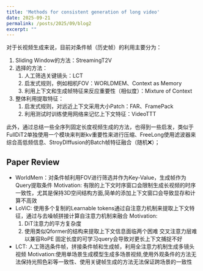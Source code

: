 ```yaml
---
title: 'Methods for consistent generation of long video'
date: 2025-09-21
permalink: /posts/2025/09/blog2
excerpt: ""
---
```


<!-- Table -->
对于长视频生成来说，目前对条件帧（历史帧）的利用主要分为：

1. Sliding Window的方法：StreamingT2V
2. 选择的方法：
   1. 人工筛选关键镜头：LCT
   2. 启发式规则，例如相机FOV：WORLDMEM、Context as Memory
   3. 利用上下文和生成帧特征来反应重要性（相似度）：Mixture of Context
3. 整体利用提取特征：
   1. 启发式规则，对远近上下文采用大小Patch：FAR、FramePack
   2. 利用测试时训练使用网络来记忆上下文特征：VideoTTT

此外，通过总结一些全序列固定长度视频生成的方法，也得到一些启发，类似于FullDiT2单独使用一个模块来判断kv重要性来进行压缩、FreeLong使用滤波器来综合高低频信息、StroyDIffusion的Batch帧特征融合（随机❌）；

## Paper Review

- WorldMem：对条件帧利用FOV进行筛选并作为Key-Value，生成帧作为Query提取条件
    Motivation: 有限的上下文时序窗口会限制生成长视频的时序一致性，尤其是保持3D空间结构方面,简单的添加上下文窗口会导致显存和计算不高效
- LoViC: 使用多个复制的Learnable tokens通过自注意力机制来提取上下文特征，通过与去噪帧拼接计算自注意力机制来融合
    Motivation:
    1. DiT注意力的平方复杂度
    2. 使用类似Qformer的结构来提取上下文信息面临两个困难
        交叉注意力层难以兼容RoPE
        固定长度的可学习query会导致对更长上下文捕捉不好
- LCT: 人工筛选条件帧，拼接条件帧和生成帧，利用全注意力机制生成多镜头视频
    Motivation:使用单场景生成模型生成多场景视频,使用外观条件的方法无法保持光照色彩等一致性、使用关键帧生成的方法无法保证跨场景的一致性